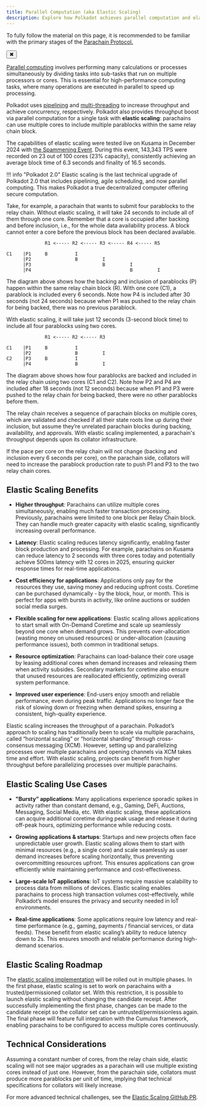 ```yaml
---
title: Parallel Computation (aka Elastic Scaling)
description: Explore how Polkadot achieves parallel computation and elastic scaling to boost throughput and efficiency.
---
```


<!-- MessageBox -->
<div id="messageBox" class="floating-message-box">
  <p>
    To fully follow the material on this page, it is recommended to be familiar with the primary stages of the 
    <a href="./learn-parachains-protocol.md" target="_blank" rel="noopener noreferrer">
      Parachain Protocol.
    </a>
  </p>
  <button class="close-messagebox" aria-label="Close message">✖</button>
</div>

[Parallel computing](https://en.wikipedia.org/wiki/Parallel_computing) involves performing many
calculations or processes simultaneously by dividing tasks into sub-tasks that run on multiple
processors or cores. This is essential for high-performance computing tasks, where many operations
are executed in parallel to speed up processing.

Polkadot uses [pipelining](./learn-async-backing.md) and
[multi-threading](./learn-agile-coretime.md) to increase throughput and achieve concurrency,
respectively. Polkadot also provides throughput boost via parallel computation for a single task
with **elastic scaling**: parachains can use multiple cores to include multiple parablocks within
the same relay chain block.

The capabilities of elastic scaling were tested live on Kusama in December 2024 with [the Spammening Event](https://polkadot.com/spammening/). During this event, 143,343 TPS were recorded on 23 out of 100 cores (23% capacity), consistently achieving an average block time of 6.3 seconds and finality of 16.5 seconds.

!!! info "Polkadot 2.0"
    Elastic scaling is the last technical upgrade of Polkadot 2.0 that includes pipelining, agile scheduling, and now parallel computing. This makes Polkadot a true decentralized computer offering secure computation. 

Take, for example, a parachain that wants to submit four parablocks to the relay chain. Without
elastic scaling, it will take 24 seconds to include all of them through one core. Remember that a
core is occupied after backing and before inclusion, i.e., for the whole data availability process.
A block cannot enter a core before the previous block has been declared available.

```
              R1 <----- R2 <----- R3 <----- R4 <----- R5

C1    |P1     B          I
      |P2                B         I
      |P3                          B         I
      |P4                                    B         I

```

The diagram above shows how the backing and inclusion of parablocks (P) happen within the same relay
chain block (R). With one core (C1), a parablock is included every 6 seconds. Note how P4 is
included after 30 seconds (not 24 seconds) because when P1 was pushed to the relay chain for being
backed, there was no previous parablock.

With elastic scaling, it will take just 12 seconds (3-second block time) to include all four
parablocks using two cores.

```
              R1 <----- R2 <----- R3

C1    |P1     B          I
      |P2                B         I
C2    |P3     B          I
      |P4                B         I

```

The diagram above shows how four parablocks are backed and included in the relay chain using two
cores (C1 and C2). Note how P2 and P4 are included after 18 seconds (not 12 seconds) because when P1
and P3 were pushed to the relay chain for being backed, there were no other parablocks before them.

The relay chain receives a sequence of parachain blocks on multiple cores, which are validated and
checked if all their state roots line up during their inclusion, but assume they’re unrelated
parachain blocks during backing, availability, and approvals. With elastic scaling implemented, a
parachain's throughput depends upon its collator infrastructure.

If the pace per core on the relay chain will not change (backing and inclusion every 6 seconds per
core), on the parachain side, collators will need to increase the parablock production rate to push
P1 and P3 to the two relay chain cores.

## Elastic Scaling Benefits

- **Higher throughput**: Parachains can utilize multiple cores simultaneously, enabling much faster transaction processing. Previously, parachains were limited to one block per Relay Chain block. They can handle much greater capacity with elastic scaling, significantly increasing overall performance.

- **Latency**: Elastic scaling reduces latency significantly, enabling faster block production and processing. For example, parachains on Kusama can reduce latency to 2 seconds with three cores today and potentially achieve 500ms latency with 12 cores in 2025, ensuring quicker response times for real-time applications.

- **Cost efficiency for applications**: Applications only pay for the resources they use, saving money and reducing upfront costs. Coretime can be purchased dynamically - by the block, hour, or month. This is perfect for apps with bursts in activity, like online auctions or sudden social media surges.

- **Flexible scaling for new applications**: Elastic scaling allows applications to start small with On-Demand Coretime and scale up seamlessly beyond one core when demand grows. This prevents over-allocation (wasting money on unused resources) or under-allocation (causing performance issues), both common in traditional setups.

- **Resource optimization**: Parachains can load-balance their core usage by leasing additional cores when demand increases and releasing them when activity subsides. Secondary markets for coretime also ensure that unused resources are reallocated efficiently, optimizing overall system performance.

- **Improved user experience**: End-users enjoy smooth and reliable performance, even during peak traffic. Applications no longer face the risk of slowing down or freezing when demand spikes, ensuring a consistent, high-quality experience.

Elastic scaling increases the throughput of a parachain. Polkadot’s approach to scaling has traditionally been to scale via multiple parachains, called “horizontal scaling” or “horizontal sharding” through cross-consensus messaging (XCM). However, setting up and parallelizing processes over multiple parachains and opening channels via XCM takes time and effort. With elastic scaling, projects can benefit from higher throughput before parallelizing processes over multiple parachains.

## Elastic Scaling Use Cases

- **"Bursty” applications**: Many applications experience sporadic spikes in activity rather than constant demand, e.g., Gaming, DeFi, Auctions, Messaging, Social Media, etc. With elastic scaling, these applications can acquire additional coretime during peak usage and release it during off-peak hours, optimizing performance while reducing costs.

- **Growing applications & startups**: Startups and new projects often face unpredictable user growth. Elastic scaling allows them to start with minimal resources (e.g., a single core) and scale seamlessly as user demand increases before scaling horizontally, thus preventing overcommitting resources upfront. This ensures applications can grow efficiently while maintaining performance and cost-effectiveness.

- **Large-scale IoT applications**: IoT systems require massive scalability to process data from millions of devices. Elastic scaling enables parachains to process high transaction volumes cost-effectively, while Polkadot’s model ensures the privacy and security needed in IoT environments.

- **Real-time applications**: Some applications require low latency and real-time performance (e.g., gaming, payments / financial services, or data feeds). These benefit from elastic scaling’s ability to reduce latency down to 2s. This ensures smooth and reliable performance during high-demand scenarios.

## Elastic Scaling Roadmap

The [elastic scaling implementation](https://github.com/paritytech/polkadot-sdk/issues/1829) will be
rolled out in multiple phases. In the first phase, elastic scaling is set to work on parachains with
a trusted/permissioned collator set. With this restriction, it is possible to launch elastic scaling
without changing the candidate receipt. After successfully implementing the first phase, changes can
be made to the candidate receipt so the collator set can be untrusted/permissionless again. The
final phase will feature full integration with the Cumulus framework, enabling parachains to be
configured to access multiple cores continuously.

## Technical Considerations

Assuming a constant number of cores, from the relay chain side, elastic scaling will not see major
upgrades as a parachain will use multiple existing cores instead of just one. However, from the
parachain side, collators must produce more parablocks per unit of time, implying that technical
specifications for collators will likely increase.

For more advanced technical challenges, see the
[Elastic Scaling GitHub PR](https://github.com/paritytech/polkadot-sdk/issues/1829).
